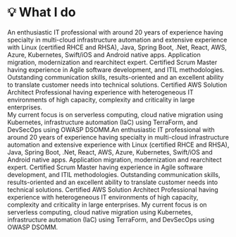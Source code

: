 # 💡 What I do

An enthusiastic IT professional with around 20 years of experience having specialty in multi-cloud infrastructure automation and extensive experience with Linux (certified RHCE and RHSA), Java, Spring Boot, .Net, React, AWS, Azure, Kubernetes, Swift/iOS and Android native apps. Application migration, modernization and rearchitect expert. Certified Scrum Master having experience in Agile software development, and ITIL methodologies. Outstanding communication skills, results-oriented and an excellent ability to translate customer needs into technical solutions. Certified AWS Solution Architect Professional having experience with heterogeneous IT environments of high capacity, complexity and criticality in large enterprises.\
My current focus is on serverless computing, cloud native migration using Kubernetes, infrastructure automation (IaC) using TerraForm, and DevSecOps using OWASP DSOMM.An enthusiastic IT professional with around 20 years of experience having specialty in multi-cloud infrastructure automation and extensive experience with Linux (certified RHCE and RHSA), Java, Spring Boot, .Net, React, AWS, Azure, Kubernetes, Swift/iOS and Android native apps. Application migration, modernization and rearchitect expert. Certified Scrum Master having experience in Agile software development, and ITIL methodologies. Outstanding communication skills, results-oriented and an excellent ability to translate customer needs into technical solutions. Certified AWS Solution Architect Professional having experience with heterogeneous IT environments of high capacity, complexity and criticality in large enterprises. My current focus is on serverless computing, cloud native migration using Kubernetes, infrastructure automation (IaC) using TerraForm, and DevSecOps using OWASP DSOMM.
